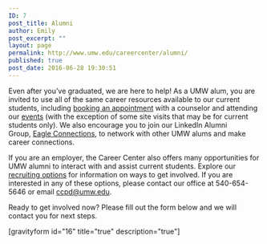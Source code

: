 ```yaml
---
ID: 7
post_title: Alumni
author: Emily
post_excerpt: ""
layout: page
permalink: http://www.umw.edu/careercenter/alumni/
published: true
post_date: 2016-06-28 19:30:51
---
```

Even after you’ve graduated, we are here to help! As a UMW alum, you are invited to use all of the same career resources available to our current students, including <a href="https://www.umw.edu/careercenter/students/appointments/">booking an appointment</a> with a counselor and attending our <a href="http://www.umw.edu/careercenter/events/">events</a> (with the exception of some site visits that may be for current students only). We also encourage you to join our LinkedIn Alumni Group, <a href="https://www.linkedin.com/groups/3135259">Eagle Connections</a>, to network with other UMW alums and make career connections.

If you are an employer, the Career Center also offers many opportunities for UMW alumni to interact with and assist current students. Explore our <a href="https://www.umw.edu/careercenter/employers/">recruiting options</a> for information on ways to get involved. If you are interested in any of these options, please contact our office at 540-654-5646 or email <a href="mailto:ccpd@umw.edu">ccpd@umw.edu.</a>

Ready to get involved now? Please fill out the form below and we will contact you for next steps.

[gravityform id="16" title="true" description="true"]